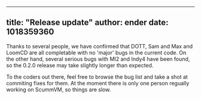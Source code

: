 
---
title: "Release update"
author: ender
date: 1018359360
---

Thanks to several people, we have confirmed that DOTT, Sam and Max and LoomCD are all completable with no 'major' bugs in the current code. On the other hand, several serious bugs with MI2 and Indy4 have been found, so the 0.2.0 release may take slightly longer than expected.  
  
To the coders out there, feel free to browse the bug list and take a shot at commiting fixes for them. At the moment there is only one person regually working on ScummVM, so things are slow.
